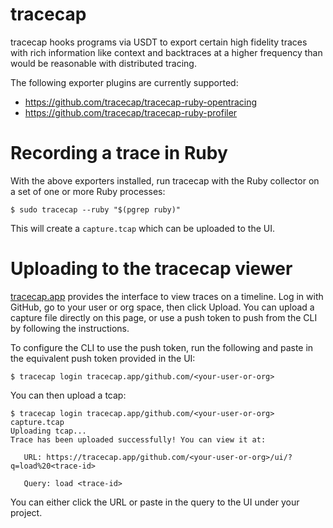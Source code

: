 # tracecap

tracecap hooks programs via USDT to export certain high fidelity traces with rich information like context and backtraces at a higher frequency than would be reasonable with distributed tracing.

The following exporter plugins are currently supported:
 * https://github.com/tracecap/tracecap-ruby-opentracing
 * https://github.com/tracecap/tracecap-ruby-profiler

# Recording a trace in Ruby

With the above exporters installed, run tracecap with the Ruby collector on a set of one or more Ruby processes:
```
$ sudo tracecap --ruby "$(pgrep ruby)"
```

This will create a `capture.tcap` which can be uploaded to the UI.

# Uploading to the tracecap viewer

[tracecap.app](https://tracecap.app) provides the interface to view traces on a timeline. Log in with GitHub, go to your user or org space, then click Upload. You can upload a capture file directly on this page, or use a push token to push from the CLI by following the instructions.

To configure the CLI to use the push token, run the following and paste in the equivalent push token provided in the UI:
```
$ tracecap login tracecap.app/github.com/<your-user-or-org>
```

You can then upload a tcap:
```
$ tracecap login tracecap.app/github.com/<your-user-or-org> capture.tcap
Uploading tcap...
Trace has been uploaded successfully! You can view it at:

   URL: https://tracecap.app/github.com/<your-user-or-org>/ui/?q=load%20<trace-id>

   Query: load <trace-id>

```

You can either click the URL or paste in the query to the UI under your project.
